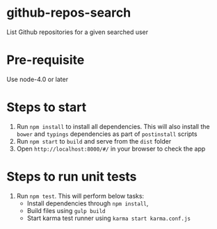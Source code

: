 # github-repos-search
List Github repositories for a given searched user

# Pre-requisite
Use node-4.0 or later

# Steps to start
1. Run `npm install` to install all dependencies. This will also install
the `bower` and `typings` dependencies as part of `postinstall` scripts
2. Run `npm start` to `build` and serve from the `dist` folder
3. Open `http://localhost:8000/#/` in your browser to check the app

# Steps to run unit tests
1. Run `npm test`. This will perform below tasks:
    - Install dependencies through `npm install`, 
    - Build files using `gulp build`
    - Start karma test runner using `karma start karma.conf.js`
